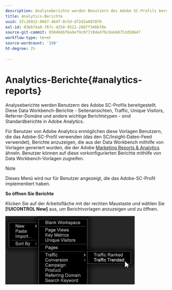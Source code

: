 ```yaml
---
description: Analyseberichte werden Benutzern des Adobe SC-Profils bereitgestellt. Diese Data Workbench-Berichte - Seitenansichten, Traffic, Unique Visitors, Referrer-Domäne und andere wichtige Berichtstypen - sind Standardberichte in Adobe Analytics.
title: Analytics-Berichte
uuid: 5fc26922-0687-464f-8c5d-d72d2a6078f0
exl-id: 03bbf4a0-767c-4258-9512-2887f346bf0e
source-git-commit: 050468bf6a9ef9c07719ded79c8ab68753d58647
workflow-type: tm+mt
source-wordcount: '150'
ht-degree: 2%

---
```


# Analytics-Berichte{#analytics-reports}

Analyseberichte werden Benutzern des Adobe SC-Profils bereitgestellt. Diese Data Workbench-Berichte - Seitenansichten, Traffic, Unique Visitors, Referrer-Domäne und andere wichtige Berichtstypen - sind Standardberichte in Adobe Analytics.

Für Benutzer von Adobe Analytics ermöglichen diese Vorlagen Benutzern, die das Adobe-SC-Profil verwenden (das den SC/Insight-Daten-Feed verwendet), Berichte anzuzeigen, die aus der Data Workbench mithilfe von Vorlagen generiert wurden, die der Adobe [Marketing Reports &amp; Analytics](http://www.adobe.com/solutions/digital-analytics/marketing-reports-analytics.html?promoid=KAUCM) ähneln. Benutzer können auf diese vorkonfigurierten Berichte mithilfe von Data Workbench-Vorlagen zugreifen.

>[!NOTE]
>
>Dieses Menü wird nur für Benutzer angezeigt, die das Adobe-SC-Profil implementiert haben.

**So öffnen Sie Berichte**

Klicken Sie auf der Arbeitsfläche mit der rechten Maustaste und wählen Sie **[!UICONTROL New]** aus, um Berichtvorlagen anzuzeigen und zu öffnen.

![](assets/template_reports.png)

